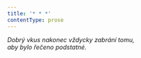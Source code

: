 ```yaml
---
title: '* * *'
contentType: prose
---
```


_Dobrý vkus nakonec vždycky zabrání tomu,  
aby bylo řečeno podstatné._
